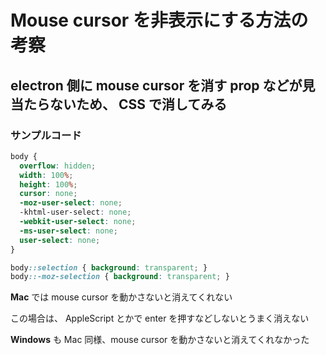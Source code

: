 # Mouse cursor を非表示にする方法の考察

## electron 側に mouse cursor を消す prop などが見当たらないため、 CSS で消してみる

### サンプルコード


```css
body {
  overflow: hidden;
  width: 100%;
  height: 100%;
  cursor: none;
  -moz-user-select: none;
  -khtml-user-select: none;
  -webkit-user-select: none;
  -ms-user-select: none;
  user-select: none;
}

body::selection { background: transparent; }
body::-moz-selection { background: transparent; }
```

**Mac** では mouse cursor を動かさないと消えてくれない

この場合は、 AppleScript とかで enter を押すなどしないとうまく消えない

**Windows** も Mac 同様、mouse cursor を動かさないと消えてくれなかった

